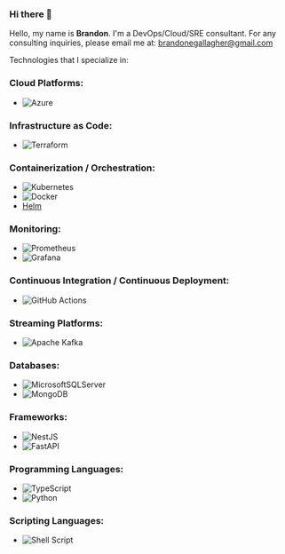 
### Hi there 👋

Hello, my name is **Brandon**. I'm a DevOps/Cloud/SRE consultant. For any consulting inquiries, please email me at: brandonegallagher@gmail.com


Technologies that I specialize in:

### Cloud Platforms:
- ![Azure](https://img.shields.io/badge/azure-%230072C6.svg?style=for-the-badge&logo=microsoftazure&logoColor=white)

### Infrastructure as Code:
- ![Terraform](https://img.shields.io/badge/terraform-%235835CC.svg?style=for-the-badge&logo=terraform&logoColor=white)

### Containerization / Orchestration:
- ![Kubernetes](https://img.shields.io/badge/kubernetes-%23326ce5.svg?style=for-the-badge&logo=kubernetes&logoColor=white)
- ![Docker](https://img.shields.io/badge/docker-%230db7ed.svg?style=for-the-badge&logo=docker&logoColor=white)
- [Helm](https://helm.sh/)

### Monitoring:
- ![Prometheus](https://img.shields.io/badge/Prometheus-E6522C?style=for-the-badge&logo=Prometheus&logoColor=white)
- ![Grafana](https://img.shields.io/badge/grafana-%23F46800.svg?style=for-the-badge&logo=grafana&logoColor=white)

### Continuous Integration / Continuous Deployment:
- ![GitHub Actions](https://img.shields.io/badge/github%20actions-%232671E5.svg?style=for-the-badge&logo=githubactions&logoColor=white)

### Streaming Platforms:
- ![Apache Kafka](https://img.shields.io/badge/Apache%20Kafka-000?style=for-the-badge&logo=apachekafka)

### Databases:
- ![MicrosoftSQLServer](https://img.shields.io/badge/Microsoft%20SQL%20Sever-CC2927?style=for-the-badge&logo=microsoft%20sql%20server&logoColor=white)
- ![MongoDB](https://img.shields.io/badge/MongoDB-%234ea94b.svg?style=for-the-badge&logo=mongodb&logoColor=white)

### Frameworks:
- ![NestJS](https://img.shields.io/badge/nestjs-%23E0234E.svg?style=for-the-badge&logo=nestjs&logoColor=white)
- ![FastAPI](https://img.shields.io/badge/FastAPI-005571?style=for-the-badge&logo=fastapi)

### Programming Languages:
- ![TypeScript](https://img.shields.io/badge/typescript-%23007ACC.svg?style=for-the-badge&logo=typescript&logoColor=white)
- ![Python](https://img.shields.io/badge/python-3670A0?style=for-the-badge&logo=python&logoColor=ffdd54)

### Scripting Languages:
- ![Shell Script](https://img.shields.io/badge/shell_script-%23121011.svg?style=for-the-badge&logo=gnu-bash&logoColor=white)
